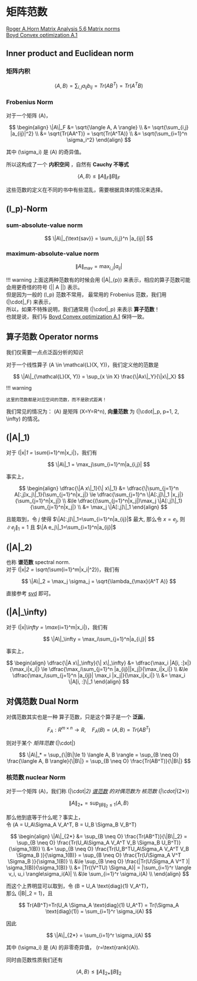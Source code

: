 # 矩阵范数

[Roger A.Horn Matrix Analysis 5.6 Matrix norms](./index.md#roger)       
[Boyd Convex optimization A.1](https://stanford.edu/~boyd/cvxbook/bv_cvxbook.pdf)

##  Inner product and Euclidean norm

### 矩阵内积

$$ \langle A, B \rangle = \sum_{i,j} a_{ij}b_{ij} = Tr(AB^T) = Tr(A^TB) $$

### Frobenius Norm

对于一个矩阵 \(A\)，

$$ \begin{align}
    \|A\|_F  &= \sqrt{\langle A, A \rangle}     \\
    &= \sqrt{\sum_{i,j} |a_{ij}|^2}             \\
    &= \sqrt{Tr(AA^T)} = \sqrt{Tr(A^TA)}        \\
    &= \sqrt{\sum_{i=1}^n \sigma_i^2}
\end{align} $$


其中 \(\sigma_i\) 是 \(A\) 的奇异值。


所以这构成了一个 **内积空间** ，自然有 **Cauchy 不等式**

$$ \langle A, B \rangle \le \|A\|_F \|B\|_F $$

这些范数的定义在不同的书中有些混乱，需要根据具体的情况来选择。

## \(l_p\)-Norm

### sum-absolute-value norm

$$ \|A\|_{\text{sav}} = \sum_{i,j}^n |a_{ij}| $$

### maximum-absolute-value norm

$$ \|A\|_{\text{mav}} = \max_{i,j} |a_{ij}| $$

!!! warning 
    上面这两种范数有的时候会用 \(\|A\|_{p}\) 来表示，相应的算子范数可能会用更奇怪的符号 \(\|| A \||\) 表示。    
    但是因为一般的 \(l_p\) 范数不常用，
    最常用的 Frobenius 范数，我们用 \(\|\cdot\|_F\) 来表示，        
    所以，如果不特殊说明，我们通常用 \(\|\cdot\|_p\) 来表示 **算子范数**！       
    也就是说，我们与 [Boyd Convex optimization A.1](https://stanford.edu/~boyd/cvxbook/bv_cvxbook.pdf) 保持一致。





## 算子范数 Operator norms






我们仅需要一点点泛函分析的知识

对于一个线性算子 \(A \in \mathcal{L}(X, Y)\)，我们定义他的范数是

$$ \|A\|_{\mathcal{L}(X, Y)} = \sup_{x \in X} \frac{\|Ax\|_Y}{\|x\|_X} $$

!!! warning 

    这里的范数都是对应空间的范数，而不是欧式距离！

我们常见的情况为： \(A\) 是矩阵 \(X=Y=R^n\), **向量范数** 为 \(\|\cdot\|_p, p=1, 2, \infty\) 的情况。

## \(\|A\|_1\) 

对于 \(\|x\|_1 = \sum_{i=1}^m|x_i|\)，我们有

$$ \|A\|_1 = \max_j\sum_{i=1}^m|a_{i,j}| $$

事实上，

$$ \begin{align}
\dfrac{\|A x\|_1}{\| x\|_1} 
&= \dfrac{\|\sum_{j=1}^n A[:,j]x_j\|_1}{\sum_{j=1}^n|x_j|}
\le \dfrac{\sum_{j=1}^n \|A[:,j]\|_1 |x_j|}{\sum_{j=1}^n|x_j|} \\
&\le \dfrac{(\sum_{j=1}^n|x_j|)\max_j \|A[:,j]\|_1}{\sum_{j=1}^n|x_j|} \\
&= \max_j \|A[:,j]\|_1
\end{align} $$

且能取到，令 $j$ 使得 $\|A[:,j]\|_1=\sum_{i=1}^n|a_{ij}|$ 最大, 那么令 $x= e_j$,
则 $\| e_j\|_1=1$ 且 $\|A e_j\|_1=\sum_{i=1}^n|a_{ij}|$

## \(\|A\|_2\) 

也称 **谱范数** spectral norm.     
对于 \(\|x\|_2 = \sqrt{\sum_{i=1}^m|x_i|^2}\)，我们有

$$ \|A\|_2 = \max_j \sigma_j = \sqrt{\lambda_{\max}(A^T A)} $$

直接参考 [svd](svd.md) 即可。


## \(\|A\|_\infty\)

对于 \(\|x\|_\infty = \max_{i=1}^m|x_i|\)，我们有

$$ \|A\|_\infty = \max_i\sum_{j=1}^n|a_{i,j}| $$

事实上，

$$ \begin{align}
\dfrac{\|A x\|_\infty}{\| x\|_\infty} 
&= \dfrac{\max_i |A[i, :]x|}{\max_i|x_i|}
\le \dfrac{\max_i\sum_{j=1}^n |a_{ij}||x_j|}{\max_i|x_i|} \\
&\le \dfrac{\max_i\sum_{j=1}^n |a_{ij}| \max_i |x_j|}{\max_i|x_i|} \\
&= \max_i \|A[i, :]\|_1
\end{align} $$



## 对偶范数 Dual Norm


对偶范数其实也是一种 算子范数，只是这个算子是一个 **泛函**，

$$ F_A: R^{m\times n} \to R, \quad F_A(B) = \langle A, B \rangle = Tr(AB^T) $$

则对于某个 *矩阵范数* \(\|\cdot\|\)

$$ \|A\|_* = \sup_{\|B\|\le 1} \langle A, B \rangle 
= \sup_{B \neq O} \frac{\langle A, B \rangle}{\|B\|} = \sup_{B \neq O} \frac{Tr(AB^T)}{\|B\|} $$



### 核范数 nuclear Norm

对于一个矩阵 \(A\)，我们称 \(\|\cdot\|_2\) [谱范数](./MatrixNorm.md#a_2) 的对偶范数为 核范数 \(\|\cdot\|_{2*}\)

$$ \|A\|_{2*} = \sup_{\|B\|_2\le 1} \langle A, B \rangle $$

那么他到底等于什么呢？事实上，  
令 \(A = U_A\Sigma_A V_A^T,  B = U_B \Sigma_B V_B^T\)

$$ \begin{align}
    \|A\|_{2*} &= \sup_{B \neq O} \frac{Tr(AB^T)}{\|B\|_2}  
    = \sup_{B \neq O} \frac{Tr(U_A\Sigma_A V_A^T V_B \Sigma_B U_B^T)}{\sigma_1(B)} \\
    &= \sup_{B \neq O} \frac{Tr(U_B^TU_A\Sigma_A V_A^T V_B \Sigma_B )}{\sigma_1(B)} 
    = \sup_{B \neq O} \frac{Tr(U\Sigma_A V^T \Sigma_B )}{\sigma_1(B)} \\
    &\le \sup_{B \neq O} \frac{|Tr(U\Sigma_A V^T )| \sigma_1(B)}{\sigma_1(B)} \\
    &= |Tr((V^TU) \Sigma_A)| 
    = |\sum_{i=1}^r \langle v_i, u_i \rangle\sigma_i(A)|  \\
    &\le \sum_{i=1}^r \sigma_i(A)  \\
\end{align} $$

而这个上界明显可以取到，令 \(B = U_A \text{diag}(1) V_A^T\)，           
那么 \(\|B\|_2 = 1\)，且 

$$ Tr(AB^T)=Tr(U_A \Sigma_A \text{diag}(1) U_A^T) = Tr(\Sigma_A \text{diag}(1)) = \sum_{i=1}^r \sigma_i(A) $$

因此

$$ \|A\|_{2*} = \sum_{i=1}^r \sigma_i(A) $$

其中 \(\sigma_i\) 是 \(A\) 的非零奇异值， \(r=\text{rank}(A)\).

同时由范数性质我们还有

$$ \langle A, B \rangle \le \|A\|_{2*} \|B\|_{2} $$